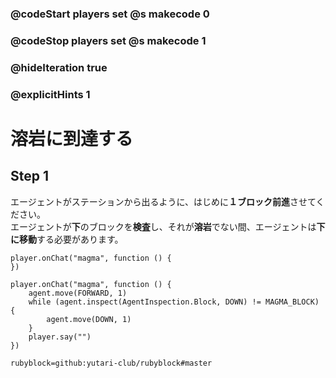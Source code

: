 ### @codeStart players set @s makecode 0
### @codeStop players set @s makecode 1

### @hideIteration true 
### @explicitHints 1


<!-- # Reach magma -->
# 溶岩に到達する

## Step 1
エージェントがステーションから出るように、はじめに**１ブロック前進**させてください。<br>
エージェントが**下**のブロックを**検査**し、それが**溶岩**でない間、エージェントは**下に移動**する必要があります。
<!-- Program the Agent to **move forward**. While the Agent **inspects** block **down** and it is **not magma**, the Agent needs to **move down**.  -->

```template
player.onChat("magma", function () {
})
```

```ghost
player.onChat("magma", function () {
    agent.move(FORWARD, 1)
    while (agent.inspect(AgentInspection.Block, DOWN) != MAGMA_BLOCK) {
        agent.move(DOWN, 1)
    }
    player.say("")
})
```
```package
rubyblock=github:yutari-club/rubyblock#master
```
